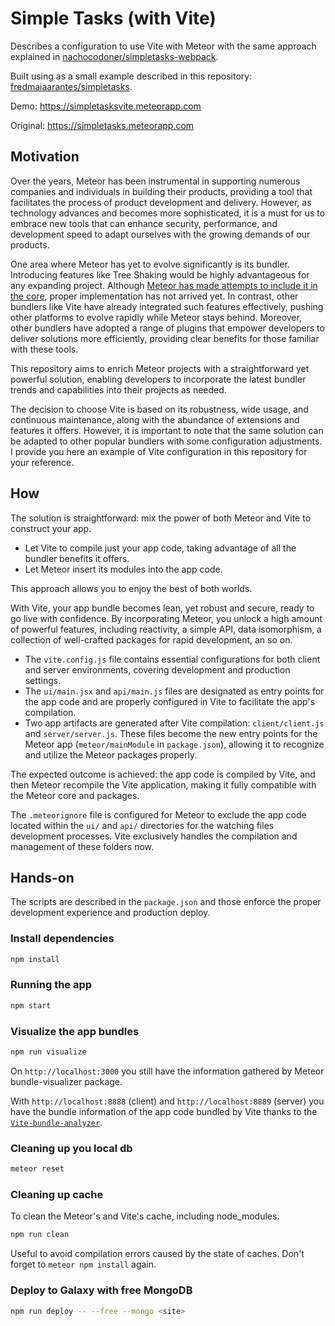 # Simple Tasks (with Vite)

Describes a configuration to use Vite with Meteor with the same approach explained in [nachocodoner/simpletasks-webpack](https://github.com/nachocodoner/simpletasks-webpack).

Built using as a small example described in this repository: [fredmaiaarantes/simpletasks](https://github.com/fredmaiaarantes/simpletasks).

Demo: https://simpletasksvite.meteorapp.com

Original: https://simpletasks.meteorapp.com


## Motivation

Over the years, Meteor has been instrumental in supporting numerous companies and individuals in building their products, providing a tool that facilitates the process of product development and delivery. However, as technology advances and becomes more sophisticated, it is a must for us to embrace new tools that can enhance security, performance, and development speed to adapt ourselves with the growing demands of our products.

One area where Meteor has yet to evolve significantly is its bundler. Introducing features like Tree Shaking would be highly advantageous for any expanding project. Although [Meteor has made attempts to include it in the core](https://github.com/meteor/meteor/pull/11164), proper implementation has not arrived yet. In contrast, other bundlers like Vite have already integrated such features effectively, pushing other platforms to evolve rapidly while Meteor stays behind. Moreover, other bundlers have adopted a range of plugins that empower developers to deliver solutions more efficiently, providing clear benefits for those familiar with these tools.

This repository aims to enrich Meteor projects with a straightforward yet powerful solution, enabling developers to incorporate the latest bundler trends and capabilities into their projects as needed.

The decision to choose Vite is based on its robustness, wide usage, and continuous maintenance, along with the abundance of extensions and features it offers. However, it is important to note that the same solution can be adapted to other popular bundlers with some configuration adjustments. I provide you here an example of Vite configuration in this repository for your reference.

## How

The solution is straightforward: mix the power of both Meteor and Vite to construct your app.

- Let Vite to compile just your app code, taking advantage of all the bundler benefits it offers.
- Let Meteor insert its modules into the app code.

This approach allows you to enjoy the best of both worlds.

With Vite, your app bundle becomes lean, yet robust and secure, ready to go live with confidence. By incorporating Meteor, you unlock a high amount of powerful features, including reactivity, a simple API, data isomorphism, a collection of well-crafted packages for rapid development, an so on.

- The `vite.config.js` file contains essential configurations for both client and server environments, covering development and production settings.
- The `ui/main.jsx` and `api/main.js` files are designated as entry points for the app code and are properly configured in Vite to facilitate the app's compilation.
- Two app artifacts are generated after Vite compilation: `client/client.js` and `server/server.js`. These files become the new entry points for the Meteor app (`meteor/mainModule` in `package.json`), allowing it to recognize and utilize the Meteor packages properly.

The expected outcome is achieved: the app code is compiled by Vite, and then Meteor recompile the Vite application, making it fully compatible with the Meteor core and packages.

The `.meteorignore` file is configured for Meteor to exclude the app code located within the `ui/` and `api/` directories for the watching files development processes. Vite exclusively handles the compilation and management of these folders now.

## Hands-on

The scripts are described in the `package.json` and those enforce the proper development experience and production deploy.

### Install dependencies

```bash
npm install
```

### Running the app

```bash
npm start
```

### Visualize the app bundles

```bash
npm run visualize
```

On `http://localhost:3000` you still have the information gathered by Meteor bundle-visualizer package.

With `http://localhost:8888` (client) and `http://localhost:8889` (server) you have the bundle information of the app code bundled by Vite thanks to the [`Vite-bundle-analyzer`](https://github.com/Vite-contrib/Vite-bundle-analyzer).

### Cleaning up you local db

```bash
meteor reset
```

### Cleaning up cache

To clean the Meteor's and Vite's cache, including node_modules.

```bash
npm run clean
```

Useful to avoid compilation errors caused by the state of caches. Don't forget to `meteor npm install` again.

### Deploy to Galaxy with free MongoDB

```bash
npm run deploy -- --free --mongo <site>
```
